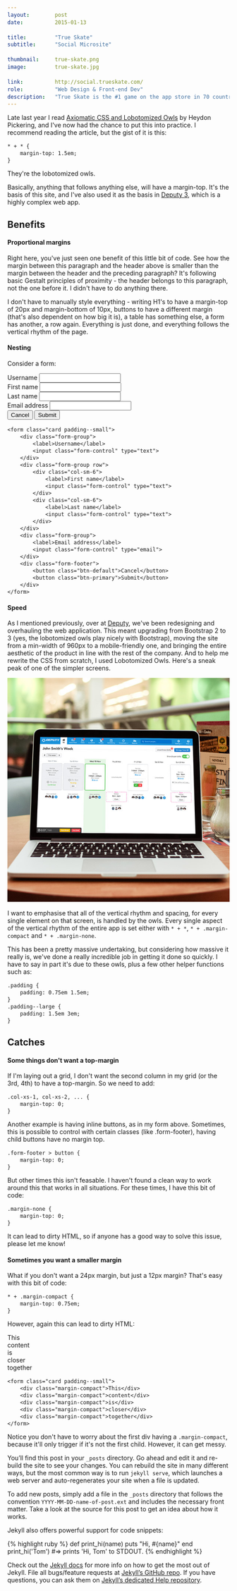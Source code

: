 ```yaml
---
layout:        post
date:          2015-01-13

title:         "True Skate"
subtitle:      "Social Microsite"

thumbnail:     true-skate.png
image:         true-skate.jpg

link:          http://social.trueskate.com/
role:          "Web Design & Front-end Dev"
description:   "True Skate is the #1 game on the app store in 70 countries. We used Stackla to create a microsite that would promote the brand's social media, engage users to post their own content, and drive sales."
---
```


Late last year I read [Axiomatic CSS and Lobotomized Owls](http://alistapart.com/article/axiomatic-css-and-lobotomized-owls) by Heydon Pickering, and I've now had the chance to put this into practice. I recommend reading the article, but the gist of it is this:

    * + * {
        margin-top: 1.5em;
    }

They're the lobotomized owls. 

Basically, anything that follows anything else, will have a margin-top. It's the basis of this site, and I've also used it as the basis in [Deputy 3](http://deputy.com), which is a highly complex web app.

## Benefits

#### Proportional margins

Right here, you've just seen one benefit of this little bit of code. See how the margin between this paragraph and the header above is smaller than the margin between the header and the preceding paragraph? It's following basic Gestalt principles of proximity - the header belongs to this paragraph, not the one before it. I didn't have to do anything there.

I don't have to manually style everything - writing H1's to have a margin-top of 20px and margin-bottom of 10px, buttons to have a different margin (that's also dependent on how big it is), a table has something else, a form has another, a row again. Everything is just done, and everything follows the vertical rhythm of the page.

#### Nesting

Consider a form:

<div class="row">
	<div class="col-sm-6">
		<form class="card padding--small">
			<div class="form-group">
				<label>Username</label>
				<input class="form-control" type="text">
			</div>
			<div class="form-group row">
				<div class="col-sm-6">
					<label>First name</label>
					<input class="form-control" type="text">
				</div>
				<div class="col-sm-6">
					<label>Last name</label>
					<input class="form-control" type="text">
				</div>
			</div>
			<div class="form-group">
				<label>Email address</label>
				<input class="form-control" type="email">
			</div>
			<div class="form-footer">
				<button class="btn-default">Cancel</button>
				<button class="btn-primary">Submit</button>
			</div>
		</form>
	</div>
	<div class="col-sm-6">
		<pre><code>&lt;form class="card padding--small"&gt;
    &lt;div class="form-group"&gt;
    	&lt;label&gt;Username&lt;/label&gt;
    	&lt;input class="form-control" type="text"&gt;
    &lt;/div&gt;
    &lt;div class="form-group row"&gt;
    	&lt;div class="col-sm-6"&gt;
    		&lt;label&gt;First name&lt;/label&gt;
    		&lt;input class="form-control" type="text"&gt;
    	&lt;/div&gt;
    	&lt;div class="col-sm-6"&gt;
    		&lt;label&gt;Last name&lt;/label&gt;
    		&lt;input class="form-control" type="text"&gt;
    	&lt;/div&gt;
    &lt;/div&gt;
    &lt;div class="form-group"&gt;
    	&lt;label&gt;Email address&lt;/label&gt;
    	&lt;input class="form-control" type="email"&gt;
    &lt;/div&gt;
    &lt;div class="form-footer"&gt;
    	&lt;button class="btn-default"&gt;Cancel&lt;/button&gt;
    	&lt;button class="btn-primary"&gt;Submit&lt;/button&gt;
    &lt;/div&gt;
&lt;/form&gt;</code></pre>
	</div>
</div>

#### Speed

As I mentioned previously, over at [Deputy](http://deputy.com), we've been redesigning and overhauling the web application. This meant upgrading from Bootstrap 2 to 3 (yes, the lobotomized owls play nicely with Bootstrap), moving the site from a min-width of 960px to a mobile-friendly one, and bringing the entire aesthetic of the product in line with the rest of the company. And to help me rewrite the CSS from scratch, I used Lobotomized Owls. Here's a sneak peak of one of the simpler screens.

![Cat](/images/lobotomized-owls/my-week.jpg)

I want to emphasise that all of the vertical rhythm and spacing, for every single element on that screen, is handled by the owls. Every single aspect of the vertical rhythm of the entire app is set either with `* + *`, `* + .margin-compact` and `* + .margin-none`.

This has been a pretty massive undertaking, but considering how massive it really is, we've done a really incredible job in getting it done so quickly. I have to say in part it's due to these owls, plus a few other helper functions such as:

    .padding {
    	padding: 0.75em 1.5em;
    }
    .padding--large {
    	padding: 1.5em 3em;
    }




## Catches

#### Some things don't want a top-margin

If I'm laying out a grid, I don't want the second column in my grid (or the 3rd, 4th) to have a top-margin. So we need to add:

    .col-xs-1, col-xs-2, ... {
    	margin-top: 0;
    }

Another example is having inline buttons, as in my form above. Sometimes, this is possible to control with certain classes (like .form-footer), having child buttons have no margin top. 

    .form-footer > button {
        margin-top: 0;
    }

But other times this isn't feasable. I haven't found a clean way to work around this that works in all situations. For these times, I have this bit of code:

    .margin-none {
        margin-top: 0;
    }

It can lead to dirty HTML, so if anyone has a good way to solve this issue, please let me know!

#### Sometimes you want a smaller margin

What if you don't want a 24px margin, but just a 12px margin? That's easy with this bit of code:

    * + .margin-compact {
        margin-top: 0.75em;
    }

However, again this can lead to dirty HTML:

<div class="row">
	<div class="col-sm-6">
		<form class="card padding--small">
	        <div class="margin-compact">This</div>
	        <div class="margin-compact">content</div>
	        <div class="margin-compact">is</div>
	        <div class="margin-compact">closer</div>
	        <div class="margin-compact">together</div>
	    </form>
	</div>
	<div class="col-sm-6">
		<pre><code>&lt;form class="card padding--small"&gt;
    &lt;div class="margin-compact"&gt;This&lt;/div&gt;
    &lt;div class="margin-compact"&gt;content&lt;/div&gt;
    &lt;div class="margin-compact"&gt;is&lt;/div&gt;
    &lt;div class="margin-compact"&gt;closer&lt;/div&gt;
    &lt;div class="margin-compact"&gt;together&lt;/div&gt;
&lt;/form&gt;</code></pre>
	</div>
</div>

Notice you don't have to worry about the first div having a `.margin-compact`, because it'll only trigger if it's not the first child. However, it can get messy.



You’ll find this post in your `_posts` directory. Go ahead and edit it and re-build the site to see your changes. You can rebuild the site in many different ways, but the most common way is to run `jekyll serve`, which launches a web server and auto-regenerates your site when a file is updated.

To add new posts, simply add a file in the `_posts` directory that follows the convention `YYYY-MM-DD-name-of-post.ext` and includes the necessary front matter. Take a look at the source for this post to get an idea about how it works.

Jekyll also offers powerful support for code snippets:

{% highlight ruby %}
def print_hi(name)
  puts "Hi, #{name}"
end
print_hi('Tom')
#=> prints 'Hi, Tom' to STDOUT.
{% endhighlight %}

Check out the [Jekyll docs][jekyll] for more info on how to get the most out of Jekyll. File all bugs/feature requests at [Jekyll’s GitHub repo][jekyll-gh]. If you have questions, you can ask them on [Jekyll’s dedicated Help repository][jekyll-help].

[jekyll]:      http://jekyllrb.com
[jekyll-gh]:   https://github.com/jekyll/jekyll
[jekyll-help]: https://github.com/jekyll/jekyll-help
